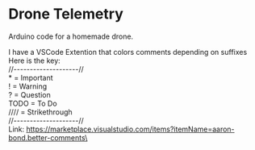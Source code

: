 # Drone Telemetry
Arduino code for a homemade drone.

I have a VSCode Extention that colors comments depending on suffixes\
Here is the key:\
//--------------------//\
    * = Important\
    ! = Warning\
    ? = Question\
    TODO = To Do\
  //// = Strikethrough\
//--------------------//\
Link: https://marketplace.visualstudio.com/items?itemName=aaron-bond.better-comments\
